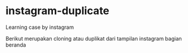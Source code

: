 # instagram-duplicate
Learning case by instagram

Berikut merupakan cloning atau duplikat dari tampilan instagram bagian beranda
